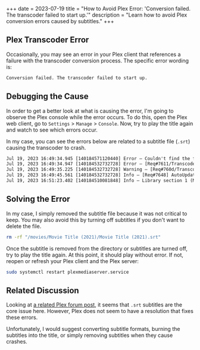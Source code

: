 +++
date = 2023-07-19
title = "How to Avoid Plex Error: 'Conversion failed. The transcoder failed to start up.'"
description = "Learn how to avoid Plex conversion errors caused by subtitles."
+++

## Plex Transcoder Error

Occasionally, you may see an error in your Plex client that references a
failure with the transcoder conversion process. The specific error
wording is:

```txt
Conversion failed. The transcoder failed to start up.
```

## Debugging the Cause

In order to get a better look at what is causing the error, I'm going
to observe the Plex console while the error occurs. To do this, open the
Plex web client, go to `Settings` > `Manage` >
`Console`. Now, try to play the title again and watch to see
which errors occur.

In my case, you can see the errors below are related to a subtitle file
(`.srt`) causing the transcoder to crash.

```txt
Jul 19, 2023 16:49:34.945 [140184571120440] Error — Couldn't find the file to stream: /movies/Movie Title (2021)/Movie Title (2021).srt
Jul 19, 2023 16:49:34.947 [140184532732728] Error — [Req#7611/Transcode/42935159-67C1-4192-9336-DDC6F7BC9330] Error configuring transcoder: TPU: Failed to download sub-stream to temporary file
Jul 19, 2023 16:49:35.225 [140184532732728] Warning — [Req#760d/Transcode] Got a request to stop a transcode session without a valid session GUID.
Jul 19, 2023 16:49:45.561 [140184532732728] Info — [Req#7648] AutoUpdate: no updates available
Jul 19, 2023 16:51:23.402 [140184510081848] Info — Library section 1 (Movies) will be updated because of a change in "/movies/Movie Title (2021)/Movie Title (2021).srt"
```

## Solving the Error

In my case, I simply removed the subtitle file because it was not
critical to keep. You may also avoid this by turning off subtitles if
you don't want to delete the file.

```sh
rm -rf "/movies/Movie Title (2021)/Movie Title (2021).srt"
```

Once the subtitle is removed from the directory or subtitles are turned
off, try to play the title again. At this point, it should play without
error. If not, reopen or refresh your Plex client and the Plex server:

```sh
sudo systemctl restart plexmediaserver.service
```

## Related Discussion

Looking at [a related Plex forum
post](https://forums.plex.tv/t/subtitles-crashing-plex-transcoder-samsung-q80-tv-with-or-without-hardware-transcode/741441/2),
it seems that `.srt` subtitles are the core issue here.
However, Plex does not seem to have a resolution that fixes these
errors.

Unfortunately, I would suggest converting subtitle formats, burning the
subtitles into the title, or simply removing subtitles when they cause
crashes.
